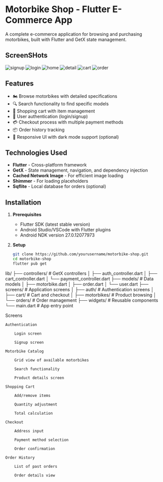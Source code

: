 # Motorbike Shop - Flutter E-Commerce App

A complete e-commerce application for browsing and purchasing motorbikes, built with Flutter and GetX state management.

## ScreenSHots

![signup](https://github.com/user-attachments/assets/ea6f9fbc-edba-4a2c-ac66-3ba3b98342e1)
![login](https://github.com/user-attachments/assets/2b7dd317-3da9-480f-8779-6ce16ddf739f)
![home](https://github.com/user-attachments/assets/ea2f5932-4e6f-4188-9e75-e9758d3b1852)
![detail](https://github.com/user-attachments/assets/727710d8-0e95-4fb3-8fa4-f107be7baba3)
![cart](https://github.com/user-attachments/assets/286df1b2-9d77-4845-9722-6fe7551e09de)
![order](https://github.com/user-attachments/assets/b184a76a-f137-4f94-ad72-4fac3dce6fd1)


## Features

- 🏍️ Browse motorbikes with detailed specifications
- 🔍 Search functionality to find specific models
- 🛒 Shopping cart with item management
- 🔐 User authentication (login/signup)
- 💳 Checkout process with multiple payment methods
- 📦 Order history tracking
- 🌙 Responsive UI with dark mode support (optional)

## Technologies Used

- **Flutter** - Cross-platform framework
- **GetX** - State management, navigation, and dependency injection
- **Cached Network Image** - For efficient image loading
- **Shimmer** - For loading placeholders
- **Sqflite** - Local database for orders (optional)

## Installation

1. **Prerequisites**
   - Flutter SDK (latest stable version)
   - Android Studio/VSCode with Flutter plugins
   - Android NDK version 27.0.12077973

2. **Setup**
   ```bash
   git clone https://github.com/yourusername/motorbike-shop.git
   cd motorbike-shop
   flutter pub get


lib/
├── controllers/          # GetX controllers
│   ├── auth_controller.dart
│   ├── cart_controller.dart
│   └── payment_controller.dart
├── models/              # Data models
│   ├── motorbike.dart
│   ├── order.dart
│   └── user.dart
├── screens/             # Application screens
│   ├── auth/            # Authentication screens
│   ├── cart/            # Cart and checkout
│   ├── motorbikes/      # Product browsing
│   └── orders/          # Order management
├── widgets/             # Reusable components
└── main.dart            # App entry point

Screens

    Authentication

        Login screen

        Signup screen

    Motorbike Catalog

        Grid view of available motorbikes

        Search functionality

        Product details screen

    Shopping Cart

        Add/remove items

        Quantity adjustment

        Total calculation

    Checkout

        Address input

        Payment method selection

        Order confirmation

    Order History

        List of past orders

        Order details view
